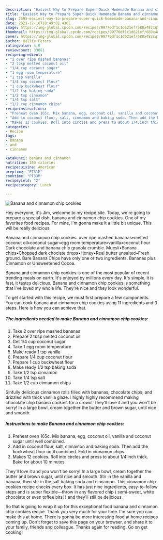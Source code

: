 ```yaml
---
description: "Easiest Way to Prepare Super Quick Homemade Banana and cinnamon chip cookies"
title: "Easiest Way to Prepare Super Quick Homemade Banana and cinnamon chip cookies"
slug: 2595-easiest-way-to-prepare-super-quick-homemade-banana-and-cinnamon-chip-cookies
date: 2021-12-16T10:49:02.430Z
image: https://img-global.cpcdn.com/recipes/99776df1c1d621ef/680x482cq70/banana-and-cinnamon-chip-cookies-recipe-main-photo.jpg
thumbnail: https://img-global.cpcdn.com/recipes/99776df1c1d621ef/680x482cq70/banana-and-cinnamon-chip-cookies-recipe-main-photo.jpg
cover: https://img-global.cpcdn.com/recipes/99776df1c1d621ef/680x482cq70/banana-and-cinnamon-chip-cookies-recipe-main-photo.jpg
author: Hallie Peters
ratingvalue: 4.6
reviewcount: 33081
recipeingredient:
- "2 over ripe mashed bananas"
- "2 tbsp melted coconut oil"
- "1/4 cup coconut sugar"
- "1 egg room temperature"
- "1 tsp vanilla"
- "1/4 cup coconut flour"
- "1 cup buckwheat flour"
- "1/2 tsp baking soda"
- "1/2 tsp cinnamon"
- "1/4 tsp salt"
- "1/2 cup cinnamon chips"
recipeinstructions:
- "Preheat oven 165c. Mix banana, egg, coconut oil, vanilla and coconut sugar until well combined."
- "Add in coconut flour, salt, cinnamon and baking soda. Then add the buckwheat flour until combined. Fold in cinnamon chips."
- "Makes 12 cookies. Roll into circles and press to about 1/4.inch thick. Bake for about 10 minutes."
categories:
- Recipe
tags:
- banana
- and
- cinnamon

katakunci: banana and cinnamon 
nutrition: 160 calories
recipecuisine: American
preptime: "PT31M"
cooktime: "PT33M"
recipeyield: "2"
recipecategory: Lunch

---
```



![Banana and cinnamon chip cookies](https://img-global.cpcdn.com/recipes/99776df1c1d621ef/680x482cq70/banana-and-cinnamon-chip-cookies-recipe-main-photo.jpg)

Hey everyone, it's Jim, welcome to my recipe site. Today, we're going to prepare a special dish, banana and cinnamon chip cookies. One of my favorites food recipes. For mine, I'm gonna make it a little bit unique. This will be really delicious.

Banana and cinnamon chip cookies. over ripe mashed bananas•melted coconut oil•coconut sugar•egg room temperature•vanilla•coconut flour Dark chocolate and banana chip granola crumble. Muesli•Banana chips•Chopped dark choclate drops•Honey•Real butter unsalted•Fresh ground. Bare Banana Chips have only one or two ingredients. Bananas plus Cinnamon or Unsweetened Cocoa.

Banana and cinnamon chip cookies is one of the most popular of recent trending meals on earth. It's enjoyed by millions every day. It's simple, it is fast, it tastes delicious. Banana and cinnamon chip cookies is something that I've loved my whole life. They're nice and they look wonderful.


To get started with this recipe, we must first prepare a few components. You can cook banana and cinnamon chip cookies using 11 ingredients and 3 steps. Here is how you can achieve that.

<!--inarticleads1-->

##### The ingredients needed to make Banana and cinnamon chip cookies:

1. Take 2 over ripe mashed bananas
1. Prepare 2 tbsp melted coconut oil
1. Get 1/4 cup coconut sugar
1. Take 1 egg room temperature
1. Make ready 1 tsp vanilla
1. Prepare 1/4 cup coconut flour
1. Prepare 1 cup buckwheat flour
1. Make ready 1/2 tsp baking soda
1. Take 1/2 tsp cinnamon
1. Take 1/4 tsp salt
1. Take 1/2 cup cinnamon chips


Sinfully delicious cinnamon rolls filled with bananas, chocolate chips, and drizzled with thick vanilla glaze. I highly highly recommend making chocolate chip banana cookies for a crowd. They'll love it and you won't be sorry! In a large bowl, cream together the butter and brown sugar, until nice and smooth. 

<!--inarticleads2-->

##### Instructions to make Banana and cinnamon chip cookies:

1. Preheat oven 165c. Mix banana, egg, coconut oil, vanilla and coconut sugar until well combined.
1. Add in coconut flour, salt, cinnamon and baking soda. Then add the buckwheat flour until combined. Fold in cinnamon chips.
1. Makes 12 cookies. Roll into circles and press to about 1/4.inch thick. Bake for about 10 minutes.


They'll love it and you won't be sorry! In a large bowl, cream together the butter and brown sugar, until nice and smooth. Stir in the vanilla and banana, then stir in the salt baking soda and cinnamon. This cinnamon chip cookies recipe checks every box. It has just nine ingredients, easy-to-follow steps and is super flexible—throw in any flavored chip ( semi-sweet, white chocolate or even toffee bits! ) and they'll still be delicious. 

So that is going to wrap it up for this exceptional food banana and cinnamon chip cookies recipe. Thank you very much for your time. I'm sure you can make this at home. There is gonna be more interesting food at home recipes coming up. Don't forget to save this page on your browser, and share it to your family, friends and colleague. Thanks again for reading. Go on get cooking!
